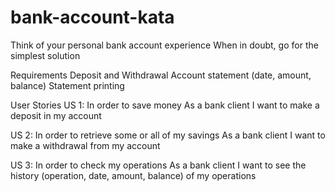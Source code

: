 # bank-account-kata

Think of your personal bank account experience When in doubt, go for the simplest solution

Requirements
Deposit and Withdrawal
Account statement (date, amount, balance)
Statement printing

User Stories
US 1:
In order to save money
As a bank client
I want to make a deposit in my account

US 2:
In order to retrieve some or all of my savings
As a bank client
I want to make a withdrawal from my account

US 3:
In order to check my operations
As a bank client
I want to see the history (operation, date, amount, balance) of my operations
